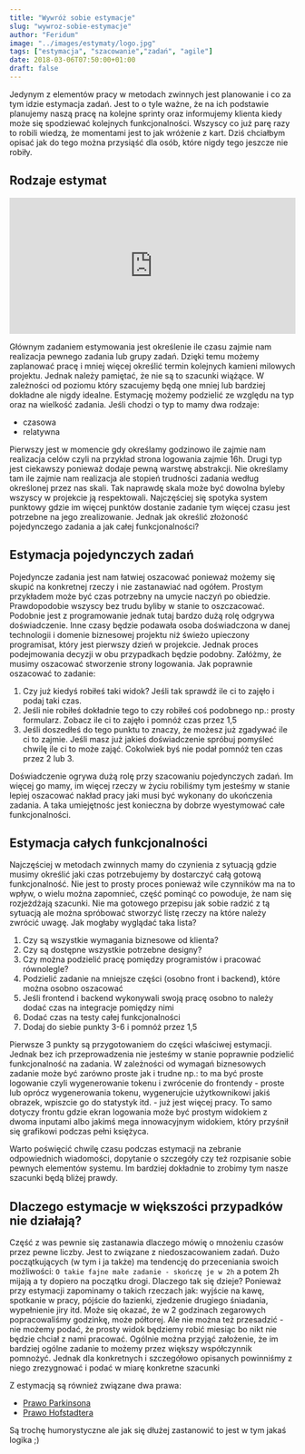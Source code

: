 ```yaml
---
title: "Wywróż sobie estymacje"
slug: "wywroz-sobie-estymacje"
author: "Feridum"
image: "../images/estymaty/logo.jpg"
tags: ["estymacja", "szacowanie","zadań", "agile"]
date: 2018-03-06T07:50:00+01:00
draft: false
---
```


Jedynym z elementów pracy w metodach zwinnych jest planowanie i co za tym idzie estymacja zadań. Jest to o tyle ważne, że na ich podstawie planujemy naszą pracę na kolejne sprinty oraz informujemy klienta kiedy może się spodziewać kolejnych funkcjonalności. Wszyscy co już parę razy to robili wiedzą, że momentami jest to jak wróżenie z kart. Dziś chciałbym opisać jak do tego można przysiąść dla osób, które nigdy tego jeszcze nie robiły.

<!--more-->

## Rodzaje estymat

<div style="width:100%;position:relative;"><iframe src="https://giphy.com/embed/BZUXTEvJSPsUo" width="100%" style="height:25vw; margin-bottom:0;"   frameBorder="0" class="giphy-embed" allowFullScreen></iframe></div><p><a href="https://giphy.com/gifs/oil-prices-commodities-BZUXTEvJSPsUo"></a></p>

Głównym zadaniem estymowania jest określenie ile czasu zajmie nam realizacja pewnego zadania lub grupy zadań. Dzięki temu możemy zaplanować pracę i mniej więcej określić termin kolejnych kamieni milowych projektu. Jednak należy pamiętać, że nie są to szacunki wiążące. W zależności od poziomu który szacujemy będą one mniej lub bardziej dokładne ale nigdy idealne. Estymację możemy podzielić ze względu na typ oraz na wielkość zadania. Jeśli chodzi o typ to mamy dwa rodzaje: 

- czasowa
- relatywna

Pierwszy jest w momencie gdy określamy godzinowo ile zajmie nam realizacja celów czyli na przykład strona logowania zajmie 16h. Drugi typ jest ciekawszy ponieważ dodaje pewną warstwę abstrakcji. Nie określamy tam ile zajmie nam realizacja ale stopień trudności zadania według określonej przez nas skali. Tak naprawdę skala może być dowolna byleby wszyscy w projekcie ją respektowali. Najczęściej się spotyka system punktowy gdzie im więcej punktów dostanie zadanie tym więcej czasu jest potrzebne na jego zrealizowanie. Jednak jak określić złożoność pojedynczego zadania a jak całej funkcjonalności?

## Estymacja pojedynczych zadań

Pojedyncze zadania jest nam łatwiej oszacować ponieważ możemy się skupić na konkretnej rzeczy i nie zastanawiać nad ogółem. Prostym przykładem może być czas potrzebny na umycie naczyń po obiedzie. Prawdopodobie wszyscy bez trudu byliby w stanie to oszczacować.  
Podobnie jest z programowanie jednak tutaj bardzo dużą rolę odgrywa doświadczenie. Inne czasy będzie podawała osoba doświadczona w danej technologii i domenie biznesowej projektu niż świeżo upieczony programisat, który jest pierwszy dzień w projekcie. Jednak proces podejmowania decyzji w obu przypadkach będzie podobny. Załóżmy, że musimy oszacować stworzenie strony logowania. Jak poprawnie oszacować to zadanie: 

1. Czy już kiedyś robiłeś taki widok? Jeśli tak sprawdź ile ci to zajęło i podaj taki czas.
2. Jeśli nie robiłeś dokładnie tego to czy robiłeś coś podobnego np.: prosty formularz. Zobacz ile ci to zajęło i pomnóż czas przez 1,5
3. Jeśli doszedłeś do tego punktu to znaczy, że możesz już zgadywać ile ci to zajmie. Jeśli masz już jakieś doświadczenie spróbuj pomyśleć chwilę ile ci to może zająć. Cokolwiek byś nie podał pomnóż ten czas przez 2 lub 3. 

Doświadczenie ogrywa dużą rolę przy szacowaniu pojedynczych zadań. Im więcej go mamy, im więcej rzeczy w życiu robiliśmy tym jesteśmy w stanie lepiej oszacować nakład pracy jaki musi być wykonany do ukończenia zadania. A taka umiejętnośc jest konieczna by dobrze wyestymować całe funkcjonalności.
	

## Estymacja całych funkcjonalności

Najczęściej w metodach zwinnych mamy do czynienia z sytuacją gdzie musimy określić jaki czas potrzebujemy by dostarczyć całą gotową funkcjonalność. Nie jest to prosty proces ponieważ wile czynników ma na to wpływ, o wielu można zapomnieć, część pominąć co powoduje, że nam się rozjeżdżają szacunki. Nie ma gotowego przepisu jak sobie radzić z tą sytuacją ale można spróbować stworzyć listę rzeczy na które należy zwrócić uwagę. Jak mogłaby wyglądać taka lista?

1. Czy są wszystkie wymagania biznesowe od klienta?
2. Czy są dostępne wszystkie potrzebne designy?
3. Czy można podzielić pracę pomiędzy programistów i pracować równolegle?
4. Podzielić zadanie na mniejsze części (osobno front i backend), które można osobno oszacować
5. Jeśli frontend i backend wykonywali swoją pracę osobno to należy dodać czas na integracje pomiędzy nimi
6. Dodać czas na testy całej funkcjonalności
7. Dodaj do siebie punkty 3-6 i pomnóż przez 1,5

Pierwsze 3 punkty są przygotowaniem do części właściwej estymacji. Jednak bez ich przeprowadzenia nie jesteśmy w stanie poprawnie podzielić funkcjonalność na zadania. W zależności od wymagań biznesowych zadanie może być zarówno proste jak i trudne np.: to ma być proste logowanie czyli wygenerowanie tokenu i zwrócenie do frontendy - proste lub oprócz wygenerowania tokenu, wygenerujcie użytkownikowi jakiś obrazek, wpiszcie go do statystyk itd. - już jest więcej pracy. To samo dotyczy frontu gdzie ekran logowania może być prostym widokiem z dwoma inputami albo jakimś mega innowacyjnym widokiem, który przyśnił się grafikowi podczas pełni księżyca.

Warto poświęcić chwilę czasu podczas estymacji na zebranie odpowiednich wiadomości, dopytanie o szczegóły czy też rozpisanie sobie pewnych elementów systemu. Im bardziej dokładnie to zrobimy tym nasze szacunki będą bliżej prawdy.

## Dlaczego estymacje w większości przypadków nie działają?

Część z was pewnie się zastanawia dlaczego mówię o mnożeniu czasów przez pewne liczby. Jest to związane z niedoszacowaniem zadań. Dużo początkujących (w tym i ja także) ma tendencję do przeceniania swoich możliwości: `O takie fajne małe zadanie - skończę je w 2h` a potem 2h mijają a ty dopiero na początku drogi. Dlaczego tak się dzieje? Ponieważ przy estymacji zapominamy o takich rzeczach jak: wyjście na kawę, spotkanie w pracy, pójście do łazienki, zjedzenie drugiego śniadania, wypełnienie jiry itd. Może się okazać, że w 2 godzinach zegarowych popracowaliśmy godzinkę, może półtorej. Ale nie można też przesadzić - nie możemy podać, że prosty widok będziemy robić miesiąc bo nikt nie będzie chciał z nami pracować. Ogólnie można przyjąć założenie, że im bardziej ogólne zadanie to możemy przez większy współczynnik pomnożyć. Jednak dla konkretnych i szczegółowo opisanych powinniśmy z niego zrezygnować i podać w miarę konkretne szacunki

Z estymacją są również związane dwa prawa: 

- [Prawo Parkinsona](https://pl.wikipedia.org/wiki/Prawo_Parkinsona)
- [Prawo Hofstadtera](https://en.wikipedia.org/wiki/Hofstadter%27s_law)

Są trochę humorystyczne ale jak się dłużej zastanowić to jest w tym jakaś logika ;)

